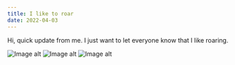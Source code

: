 ```yaml
---
title: I like to roar
date: 2022-04-03
---
```

Hi, quick update from me. I just want to let everyone know that I like roaring.


![Image alt](/images/gallery/img-1.png) 
![Image alt](/images/gallery/img-2.png)
![Image alt](/images/gallery/img-3.png)
